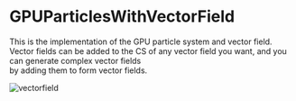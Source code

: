 # GPUParticlesWithVectorField

This is the implementation of the GPU particle system and vector field.  
Vector fields can be added to the CS of any vector field you want, and you can generate complex vector fields  
by adding them to form vector fields.

![vectorfield](https://user-images.githubusercontent.com/65954422/82924450-4f826a80-9fb7-11ea-9bd0-877092d63ced.gif)
